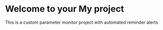 # Welcome to your My project

This is a custom parameter monitor project with automated reminder alerts
